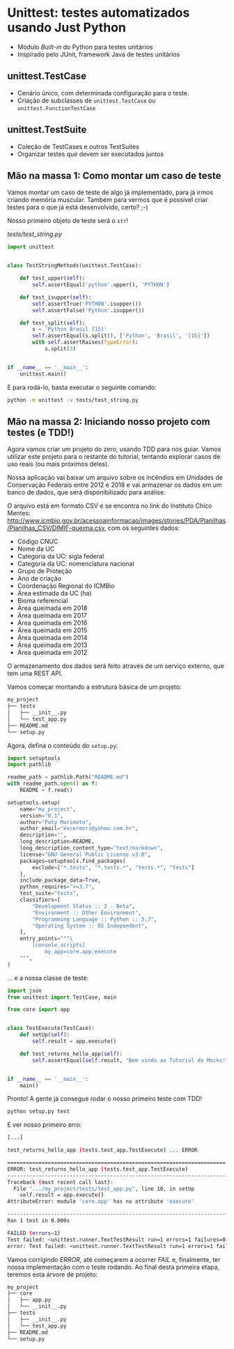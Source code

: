 # Unittest: testes automatizados usando Just Python

 * Módulo *Built-in* do Python para testes unitários
 * Inspirado pelo JUnit, framework Java de testes unitários

## unittest.TestCase

 * Cenário único, com determinada configuração para o teste.
 * Criação de subclasses de `unittest.TestCase` ou `unittest.FunctionTestCase`

## unittest.TestSuite

 * Coleção de TestCases e outros TestSuites
 * Organizar testes que devem ser executados juntos

## Mão na massa 1: Como montar um caso de teste

Vamos montar um caso de teste de algo já implementado, para já irmos criando memória muscular. Também para vermos que é possível criar testes para o que já está desenvolvido, certo? ;-)

Nosso primeiro objeto de teste será o `str`!

_tests/test_string.py_
```python
import unittest


class TestStringMethods(unittest.TestCase):

    def test_upper(self):
        self.assertEqual('python'.upper(), 'PYTHON')

    def test_isupper(self):
        self.assertTrue('PYTHON'.isupper())
        self.assertFalse('Python'.isupper())

    def test_split(self):
        s = 'Python Brasil [15]'
        self.assertEqual(s.split(), ['Python', 'Brasil', '[15]'])
        with self.assertRaises(TypeError):
            s.split(3)


if __name__ == '__main__':
    unittest.main()

```

E para rodá-lo, basta executar o seguinte comando:

```bash
python -m unittest -v tests/test_string.py
```


## Mão na massa 2: Iniciando nosso projeto com testes (e TDD!)

Agora vamos criar um projeto do zero, usando TDD para nos guiar. Vamos utilizar este projeto para o restante do tutorial, tentando explorar casos de uso reais (ou mais próximos deles).

Nossa aplicação vai baixar um arquivo sobre os incêndios em Unidades de Conservação Federais entre 2012 e 2018 e vai armazenar os dados em um banco de dados, que será disponibilizado para análise.

O arquivo está em formato CSV e se encontra no link do Instituto Chico Mentes: http://www.icmbio.gov.br/acessoainformacao/images/stories/PDA/Planilhas/Planilhas_CSV/DIMIF-queima.csv, com os seguintes dados:
- Código CNUC
- Nome da UC
- Categoria da UC: sigla federal
- Categoria da UC: nomenclatura nacional
- Grupo de Proteção
- Ano de criação
- Coordenação Regional do ICMBio
- Área estimada da UC (ha)
- Bioma referencial
- Área queimada em 2018
- Área queimada em 2017
- Área queimada em 2016
- Área queimada em 2015
- Área queimada em 2014
- Área queimada em 2013
- Área queimada em 2012

O armazenamento dos dados será feito através de um serviço externo, que tem uma REST API.

Vamos começar montando a estrutura básica de um projeto:

```bash
my_project
├── tests
│   ├── __init__.py
│   └── test_app.py
├── README.md
└── setup.py
```

Agora, defina o conteúdo do `setup.py`:

```python
import setuptools
import pathlib

readme_path = pathlib.Path("README.md")
with readme_path.open() as f:
    README = f.read()

setuptools.setup(
    name="my_project",
    version="0.1",
    author="Paty Morimoto",
    author_email="excermori@yahoo.com.br",
    description="",
    long_description=README,
    long_description_content_type="text/markdown",
    license="GNU General Public License v3.0",
    packages=setuptools.find_packages(
        exclude=["*.tests", "*.tests.*", "tests.*", "tests"]
    ),
    include_package_data=True,
    python_requires=">=3.7",
    test_suite="tests",
    classifiers=[
        "Development Status :: 2 - Beta",
        "Environment :: Other Environment",
        "Programming Language :: Python :: 3.7",
        "Operating System :: OS Independent",
    ],
    entry_points="""\
        [console_scripts]
            my_app=core.app:execute
    """,
)
```

... e a nossa classe de teste:

```python
import json
from unittest import TestCase, main

from core import app


class TestExecute(TestCase):
    def setUp(self):
        self.result = app.execute()

    def test_returns_hello_app(self):
        self.assertEqual(self.result, "Bem vindo ao Tutorial de Mocks!")


if __name__ == '__main__':
    main()
```

Pronto! A gente já consegue rodar o nosso primeiro teste com TDD!

```bash
python setup.py test
```

E ver nosso primeiro erro:

```bash
[...]

test_returns_hello_app (tests.test_app.TestExecute) ... ERROR

======================================================================
ERROR: test_returns_hello_app (tests.test_app.TestExecute)
----------------------------------------------------------------------
Traceback (most recent call last):
  File ".../my_project/tests/test_app.py", line 10, in setUp
    self.result = app.execute()
AttributeError: module 'core.app' has no attribute 'execute'

----------------------------------------------------------------------
Ran 1 test in 0.000s

FAILED (errors=1)
Test failed: <unittest.runner.TextTestResult run=1 errors=1 failures=0>
error: Test failed: <unittest.runner.TextTestResult run=1 errors=1 failures=0>
```

Vamos corrigindo _ERROR_, até começarem a ocorrer _FAIL_ e, finalmente, ter nossa implementação com o teste rodando. Ao final desta primeira etapa, teremos esta árvore de projeto:

```bash
my_project
├── core
│   ├── app.py
│   └── __init__.py
├── tests
│   ├── __init__.py
│   └── test_app.py
├── README.md
└── setup.py
```
